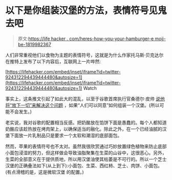 # 以下是你组装汉堡的方法，表情符号见鬼去吧

> 原文:[https://life hacker . com/heres-how-you-your-hamburger-e moji-be-1819982367](https://lifehacker.com/heres-how-you-should-assemble-your-hamburger-emoji-be-1819982367)

人们非常重视他们以食物为主题的表情符号，这就是为什么作家托马斯·贝克达尔在推特上发布了以下内容后，互联网上一片哗然:

 [https://lifehacker.com/embed/inset/iframe?id=twitter-924312294439444480&autosize=1](https://lifehacker.com/embed/inset/iframe?id=twitter-924312294439444480&autosize=1) Watch

事实上，这条推文引起了如此大的混乱，以至于谷歌首席执行官桑德尔·皮帅 [说他将“放下一切”来解决这个问题](https://twitter.com/sundarpichai/status/924487551372615680) ，如果“人们可以同意”如何组装一个汉堡。(所以可能不会发生。)

老实说，我对谷歌的配置相当反感。把奶酪放在馅饼下面是愚蠢的。每个人都知道奶酪应该趁热放在烤肉架上，以确保适当的融化。除此之外，在一个已经油腻的汉堡下面放一片乳制品只是要求一个太软和潮湿的底部面包。

然而，苹果的表情符号也不太对。虽然我很欣赏通过巧妙放置绿色植物来防止底部小面包浸湿的努力，但这样做会导致油脂聚集在生菜的山谷中，这很恶心。另外，生菜的全部意义在于提供质地，所以用汉堡油使其枯萎是不可行的。所以一个芝士汉堡的正确叠法如下(从上到下):小面包、生菜、西红柿、芝士、肉饼、小面包。(有点滑稽的是，这是微软汉堡 的配置。)